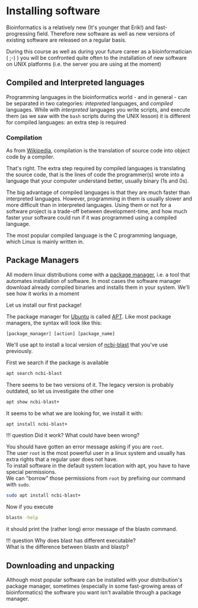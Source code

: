 # Installing software

Bioinformatics is a relatively new (It's younger that Erik!) and fast-progressing field.
Therefore new software as well as new versions of existing software are released on a regular basis.

During this course as well as during your future career as a bioinformatician ( ;-) ) you will be confronted quite often to the installation of new software on UNIX platforms (i.e. the server you are using at the moment)

## Compiled and Interpreted languages

Programming languages in the bioinformatics world - and in general - can be separated in two categories: *intepreted* languages, and *compiled* languages. While with *interpreted* languages you write scripts, and execute them (as we saw with the `bash` scripts during the UNIX lesson) it is different for compiled languages: an extra step is required

### Compilation

As from [Wikipedia](https://en.wikipedia.org/wiki/Compilation), compilation is the translation of source code into object code by a compiler.

That's right.
The extra step required by compiled languages is translating the source code, that is the lines of code the programmer(s) wrote into a language that your computer understand better, usually binary (1s and 0s).

The big advantage of compiled languages is that they are much faster than interpreted languages.
However, programming in them is usually slower and more difficult than in interpreted languages. Using them or not for a software project is a trade-off between development-time, and how much faster your software could run if it was programmed using a compiled language.

The most popular compiled language is the C programming language, which Linux is mainly written in.

## Package Managers

All modern linux distributions come with a [package manager](https://en.wikipedia.org/wiki/Package_manager), i.e. a tool that automates installation of software.
In most cases the software manager download already compiled binaries and installs them in your system. We'll see how it works in a moment

Let us install our first package!

The package manager for [Ubuntu](https://www.ubuntu.com) is called [APT](https://en.wikipedia.org/wiki/APT_(Debian)). Like most package managers, the syntax will look like this:

```
[package_manager] [action] [package_name]
```

We'll use apt to install a local version of [ncbi-blast](https://blast.ncbi.nlm.nih.gov/Blast.cgi?PROGRAM=) that you've use previously.

First we search if the package is available

```bash
apt search ncbi-blast
```

There seems to be two versions of it. The legacy version is probably outdated, so let us investigate the other one

```bash
apt show ncbi-blast+
```

It seems to be what we are looking for, we install it with:

```bash
apt install ncbi-blast+
```

!!! question
    Did it work? What could have been wrong?


You should have gotten an error message asking if you are `root`.  
The user `root` is the most powerful user in a linux system and usually has extra rights that a regular user does not have.  
To install software in the default system location with apt, you have to have special permissions.  
We can "borrow" those permissions from `root` by prefixing our command with `sudo`.

```bash
sudo apt install ncbi-blast+
```

Now if you execute

```bash
blastn -help
```

it should print the (rather long) error message of the blastn command.

!!! question
    Why does blast has different executable?  
    What is the difference between blastn and blastp?  

## Downloading and unpacking

Although most popular software can be installed with your distribution's package manager, sometimes (especially in some fast-growing areas of bioinformatics) the software you want isn't available through a package manager.
